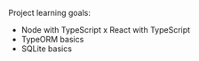 Project learning goals:
- Node with TypeScript x React with TypeScript
- TypeORM basics
- SQLite basics
